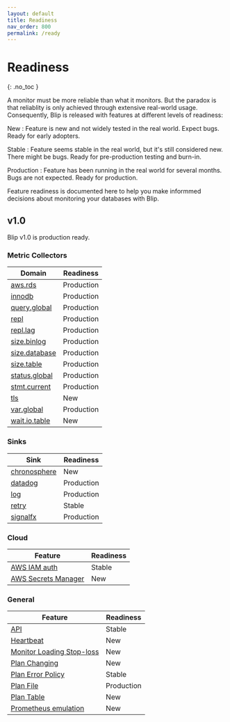 ```yaml
---
layout: default
title: Readiness
nav_order: 800
permalink: /ready
---
```


# Readiness
{: .no_toc }

A monitor must be more reliable than what it monitors.
But the paradox is that reliablity is only achieved through extensive real-world usage.
Consequently, Blip is released with features at different levels of readiness:

New
: Feature is new and not widely tested in the real world. Expect bugs. Ready for early adopters.

Stable
: Feature seems stable in the real world, but it's still considered new. There might be bugs. Ready for pre-production testing and burn-in.

<span class="ga">Production</span>
: Feature has been running in the real world for several months. Bugs are not expected. Ready for production.

Feature readiness is documented here to help you make informmed decisions about monitoring your databases with Blip.

## v1.0

Blip v1.0 is <span class="ga">production</span> ready.

### Metric Collectors

|Domain|Readiness|
|-------|------|
|[aws.rds](v1.0/metrics/domains#awsrds)|<span class="ga">Production</span>|
|[innodb](v1.0/metrics/domains#innodb)|<span class="ga">Production</span>|
|[query.global](v1.0/metrics/domains#queryglobal)|<span class="ga">Production</span>|
|[repl](v1.0/metrics/domains#repl)|<span class="ga">Production</span>|
|[repl.lag](v1.0/metrics/domains#repllag)|<span class="ga">Production</span>|
|[size.binlog](v1.0/metrics/domains#sizebinlog)|<span class="ga">Production</span>|
|[size.database](v1.0/metrics/domains#sizedatabase)|<span class="ga">Production</span>|
|[size.table](v1.0/metrics/domains#sizetable)|<span class="ga">Production</span>|
|[status.global](v1.0/metrics/domains#statusglobal)|<span class="ga">Production</span>|
|[stmt.current](v1.0/metrics/domains#stmtcurrent)|<span class="ga">Production</span>|
|[tls](v1.0/metrics/domains#tls)|New|
|[var.global](v1.0/metrics/domains#varglobal)|<span class="ga">Production</span>|
|[wait.io.table](v1.0/metrics/domains#waitiotable)|New|

### Sinks

|Sink|Readiness|
|-------|------|
|[chronosphere](v1.0/sinks/chronosphere)|New|
|[datadog](v1.0/sinks/datadog)|<span class="ga">Production</span>|
|[log](v1.0/sinks/log)|<span class="ga">Production</span>|
|[retry](v1.0/sinks/retry)|Stable|
|[signalfx](v1.0/sinks/signalfx)|<span class="ga">Production</span>|

### Cloud

|Feature|Readiness|
|-------|------|
|[AWS IAM auth](v1.0/cloud/aws)|Stable|
|[AWS Secrets Manager](v1.0/cloud/aws)|New|

### General

|Feature|Readiness|
|-------|------|
|[API](v1.0/api)|Stable|
|[Heartbeat](v1.0/heartbeat)|New|
|[Monitor Loading Stop-loss](v1.0/monitors/loading#stop-loss)|New|
|[Plan Changing](v1.0/plans/changing)|New|
|[Plan Error Policy](v1.0/plans/error-policy)|Stable|
|[Plan File](v1.0/plans/file)|<span class="ga">Production</span>|
|[Plan Table](v1.0/plans/table)|New|
|[Prometheus emulation](v1.0/prometheus)|New|
